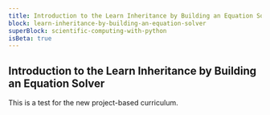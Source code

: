 ```yaml
---
title: Introduction to the Learn Inheritance by Building an Equation Solver
block: learn-inheritance-by-building-an-equation-solver
superBlock: scientific-computing-with-python
isBeta: true
---
```


## Introduction to the Learn Inheritance by Building an Equation Solver

This is a test for the new project-based curriculum.
